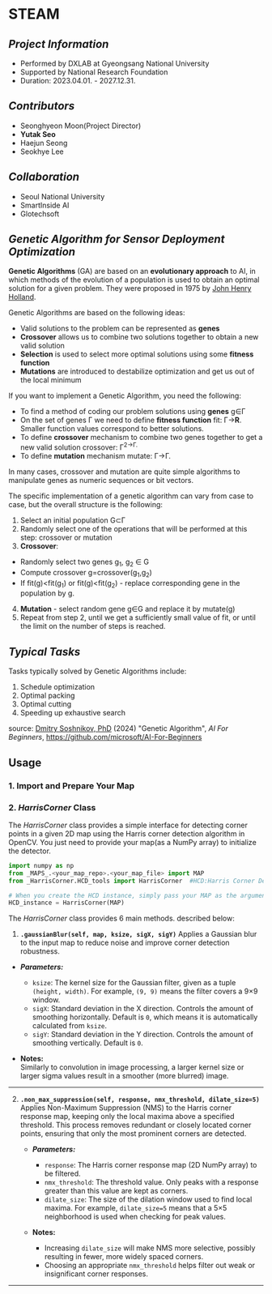 # STEAM

## _Project Information_
- Performed by DXLAB at Gyeongsang National University
- Supported by National Research Foundation
- Duration: 2023.04.01. - 2027.12.31.

## _Contributors_
- Seonghyeon Moon(Project Director)
- <strong>Yutak Seo</strong>
- Haejun Seong
- Seokhye Lee

## _Collaboration_
- Seoul National University
- SmartInside AI
- Glotechsoft

## _Genetic Algorithm for Sensor Deployment Optimization_
**Genetic Algorithms** (GA) are based on an **evolutionary approach** to AI, in which methods of the evolution of a population is used to obtain an optimal solution for a given problem. They were proposed in 1975 by [John Henry Holland](https://wikipedia.org/wiki/John_Henry_Holland).

Genetic Algorithms are based on the following ideas:

* Valid solutions to the problem can be represented as **genes**
* **Crossover** allows us to combine two solutions together to obtain a new valid solution
* **Selection** is used to select more optimal solutions using some **fitness function**
* **Mutations** are introduced to destabilize optimization and get us out of the local minimum

If you want to implement a Genetic Algorithm, you need the following:

 * To find a method of coding our problem solutions using **genes** g&in;&Gamma;
 * On the set of genes &Gamma; we need to define **fitness function** fit: &Gamma;&rightarrow;**R**. Smaller function values correspond to better solutions.
 * To define **crossover** mechanism to combine two genes together to get a new valid solution crossover: &Gamma;<sup>2</sub>&rightarrow;&Gamma;.
 * To define **mutation** mechanism mutate: &Gamma;&rightarrow;&Gamma;.

In many cases, crossover and mutation are quite simple algorithms to manipulate genes as numeric sequences or bit vectors.

The specific implementation of a genetic algorithm can vary from case to case, but the overall structure is the following:

1. Select an initial population G&subset;&Gamma;
2. Randomly select one of the operations that will be performed at this step: crossover or mutation
3. **Crossover**:
  * Randomly select two genes g<sub>1</sub>, g<sub>2</sub> &in; G
  * Compute crossover g=crossover(g<sub>1</sub>,g<sub>2</sub>)
  * If fit(g)<fit(g<sub>1</sub>) or fit(g)<fit(g<sub>2</sub>) - replace corresponding gene in the population by g.
4. **Mutation** - select random gene g&in;G and replace it by mutate(g)
5. Repeat from step 2, until we get a sufficiently small value of fit, or until the limit on the number of steps is reached.

## _Typical Tasks_

Tasks typically solved by Genetic Algorithms include:

1. Schedule optimization
2. Optimal packing
3. Optimal cutting
4. Speeding up exhaustive search


source: [Dmitry Soshnikov, PhD](https://soshnikov.com/) (2024) "Genetic Algorithm", _AI For Beginners_, https://github.com/microsoft/AI-For-Beginners




## <strong>Usage</strong>
### 1. Import and Prepare Your Map


### 2. _HarrisCorner_ Class
The _HarrisCorner_ class provides a simple interface for detecting corner points in a given 2D map using the Harris corner detection algorithm in OpenCV.
You just need to provide your map(as a NumPy array) to initialize the detector.

```python
import numpy as np
from _MAPS_.<your_map_repo>.<your_map_file> import MAP
from _HarrisCorner.HCD_tools import HarrisCorner  #HCD:Harris Corner Detector

# When you create the HCD instance, simply pass your MAP as the argument:
HCD_instance = HarrisCorner(MAP)
```

The _HarrisCorner_ class provides 6 main methods. described below:

1. **`.gaussianBlur(self, map, ksize, sigX, sigY)`**
  Applies a Gaussian blur to the input map to reduce noise and improve corner detection robustness.

  - ***Parameters:***
    - `ksize`:  The kernel size for the Gaussian filter, given as a tuple `(height, width)`. For example, `(9, 9)` means the filter covers a 9×9 window.
    - `sigX`:  Standard deviation in the X direction. Controls the amount of smoothing horizontally. Default is `0`, which means it is automatically calculated from `ksize`.
    - `sigY`:  Standard deviation in the Y direction. Controls the amount of smoothing vertically. Default is `0`.

  - **Notes:**  
    Similarly to convolution in image processing, a larger kernel size or larger sigma values result in a smoother (more blurred) image.

---

2. **`.non_max_suppression(self, response, nmx_threshold, dilate_size=5)`**  
   Applies Non-Maximum Suppression (NMS) to the Harris corner response map, keeping only the local maxima above a specified threshold. This process removes redundant or closely located corner points, ensuring that only the most prominent corners are detected.

   - ***Parameters:***
     - `response`: The Harris corner response map (2D NumPy array) to be filtered.
     - `nmx_threshold`: The threshold value. Only peaks with a response greater than this value are kept as corners.
     - `dilate_size`: The size of the dilation window used to find local maxima. For example, `dilate_size=5` means that a 5×5 neighborhood is used when checking for peak values.

   - **Notes:**  
     - Increasing `dilate_size` will make NMS more selective, possibly resulting in fewer, more widely spaced corners.
     - Choosing an appropriate `nmx_threshold` helps filter out weak or insignificant corner responses.

---
